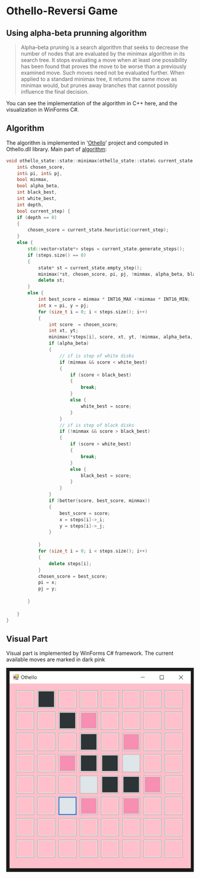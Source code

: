 # Othello-Reversi Game
## Using alpha-beta prunning algorithm
>Alpha–beta pruning is a search algorithm that seeks to decrease the number of nodes that are evaluated by the minimax algorithm in its search tree.  It stops evaluating a move when at least one possibility has been found that proves the move to be worse than a previously examined move. Such moves need not be evaluated further. When applied to a standard minimax tree, it returns the same move as minimax would, but prunes away branches that cannot possibly influence the final decision.

You can see the implementation of the algorithm in C++ here, and the visualization in WinForms C#.
## Algorithm 
The algorithm is implemented in '[Othello](https://github.com/Aram-Osipyan/Othello-Reversi/tree/main/Othello)' project and computed in Othello.dll library.  Main part of  [algorithm](https://github.com/Aram-Osipyan/Othello-Reversi/blob/main/Othello/State.cpp):
```c++
void othello_state::state::minimax(othello_state::state& current_state, 
    int& chosen_score, 
    int& pi, int& pj, 
    bool minmax, 
    bool alpha_beta, 
    int black_best, 
    int white_best, 
    int depth,
    bool current_step) {
	if (depth == 0)
	{
		chosen_score = current_state.heuristic(current_step);
	}
	else {
		std::vector<state*> steps = current_state.generate_steps();
		if (steps.size() == 0)
		{
			state* st = current_state.empty_step();
			minimax(*st, chosen_score, pi, pj, !minmax, alpha_beta, black_best, white_best, depth - 1, current_step);
			delete st;
		}
		else {
			int best_score = minmax * INT16_MAX +!minmax * INT16_MIN;
			int x = pi, y = pj;
			for (size_t i = 0; i < steps.size(); i++)
			{
				int score  = chosen_score;
				int xt, yt;
				minimax(*steps[i], score, xt, yt, !minmax, alpha_beta, black_best, white_best, depth - 1,current_step);
				if (alpha_beta)
				{
					// if is step of white disks
					if (minmax && score < white_best)
					{
						if (score < black_best)
						{
							break;
						}
						else {
							white_best = score;
						}
					}
					// if is step of black disks
					if (!minmax && score > black_best)
					{
						if (score > white_best)
						{
							break;
						}
						else {
							black_best = score;
						}
					}
				}
				if (better(score, best_score, minmax))
				{
					best_score = score;
					x = steps[i]->_i;
					y = steps[i]->_j;
				}

			}
			for (size_t i = 0; i < steps.size(); i++)
			{
				delete steps[i];
			}
			chosen_score = best_score;
			pi = x;
			pj = y;

		}

	}
}
```
## Visual Part 
Visual part is implemented by WinForms C# framework. The current available moves are marked in dark pink

![game](https://github.com/Aram-Osipyan/Othello-Reversi/blob/main/8Hl2sQFINpU.jpg?raw=true "game")

